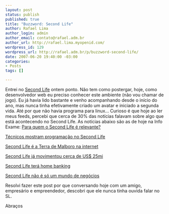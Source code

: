 ```yaml
--- 
layout: post
status: publish
published: true
title: "Buzzword: Second Life"
author: Rafael Lima
author_login: admin
author_email: contato@rafael.adm.br
author_url: http://rafael.lima.myopenid.com/
wordpress_id: 129
wordpress_url: http://rafael.adm.br/p/buzzword-second-life/
date: 2007-06-20 19:40:00 -03:00
categories: 
- Posts
tags: []

---
```

Entrei no <a href="http://secondlife.com">Second Life</a> ontem ponto. N&atilde;o tem como postergar, hoje, como desenvolvedor web eu preciso conhecer este ambiente (n&atilde;o vou chamar de jogo). Eu j&aacute; havia lido bastante e venho acompanhando desde o in&iacute;cio do ano, mas nunca tinha efetivamente criado um avatar e iniciado a segunda vida. At&eacute; por que n&atilde;o havia programa para linux...
Curioso &eacute; que hoje ao ler meus feeds, percebi que cerca de 30% das not&iacute;cias falavam sobre algo que est&aacute; acontecendo no Second Life. As not&iacute;cias abaixo s&atilde;o as de hoje na Info Exame:
<a href="http://info.abril.com.br/aberto/infonews/062007/20062007-22.shl">Para quem o Second Life &eacute; relevante?</a>

<a href="http://info.abril.com.br/aberto/infonews/062007/20062007-20.shl">T&eacute;cnicos mostram programa&ccedil;&atilde;o no Second Life</a>

<a href="http://info.abril.com.br/aberto/infonews/062007/20062007-18.shl">Second Life &eacute; a Terra de Malboro na internet</a>

<a href="http://info.abril.com.br/aberto/infonews/062007/20062007-7.shl">Second Life j&aacute; movimentou cerca de US$ 25mi</a>

<a href="http://info.abril.com.br/aberto/infonews/062007/20062007-5.shl">Second Life ter&aacute; home banking</a>

<a href="http://info.abril.com.br/aberto/infonews/062007/20062007-4.shl">Second Life n&atilde;o &eacute; s&oacute; um mundo de neg&oacute;cios</a>

Resolvi fazer este post por que conversando hoje com um amigo, empres&aacute;rio e empreendedor, descobri que ele nunca tinha ouvida falar no SL.

Abra&ccedil;os
